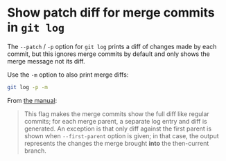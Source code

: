 # Show patch diff for merge commits in `git log`

The `--patch` / `-p` option for `git log` prints a diff of changes made by each
commit, but this ignores merge commits by default and only shows the merge
message not its diff.

Use the `-m` option to also print merge diffs:

```bash
git log -p -m
```

From [the
manual](https://git-scm.com/docs/git-log#Documentation/git-log.txt--m):

> This flag makes the merge commits show the full diff like regular commits;
> for each merge parent, a separate log entry and diff is generated. An
> exception is that only diff against the first parent is shown when
> `--first-parent` option is given; in that case, the output represents the
> changes the merge brought **into** the then-current branch.
